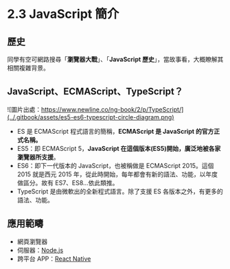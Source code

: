# 2.3 JavaScript 簡介

## 歷史

同學有空可網路搜尋「**瀏覽器大戰**」、「**JavaScript 歷史**」，當故事看，大概瞭解其相關複雜背景。



## JavaScript、ECMAScript、TypeScript？

![圖片出處：https://www.newline.co/ng-book/2/p/TypeScript/](../.gitbook/assets/es5-es6-typescript-circle-diagram.png)



* ES 是 ECMAScript 程式語言的簡稱，**ECMAScript 是 JavaScript 的官方正式名稱。**
* ES5：即 ECMAScript 5，**JavaScript 在這個版本(ES5)開始，廣泛地被各家瀏覽器所支援**。
* ES6：即下一代版本的 JavaScript，也被稱做是 ECMAScript 2015。這個 2015 就是西元 2015 年，從此時開始，每年都會有新的語法、功能，以年度做區分。故有 ES7、ES8…依此類推。
* TypeScript 是由微軟出的全新程式語言。除了支援 ES 各版本之外，有更多的語法、功能。



## 應用範疇

* 網頁瀏覽器
* 伺服器：[Node.js](https://nodejs.org/en/)
* 跨平台 APP：[React Native](https://reactnative.dev/)
